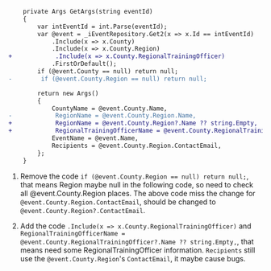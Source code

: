 ```diff
    private Args GetArgs(string eventId)
    {
        var intEventId = int.Parse(eventId);
        var @event = _iEventRepository.Get2(x => x.Id == intEventId)
            .Include(x => x.County)
            .Include(x => x.County.Region)
+            .Include(x => x.County.RegionalTrainingOfficer)
            .FirstOrDefault();
        if (@event.County == null) return null;
-        if (@event.County.Region == null) return null;

        return new Args()
        {
            CountyName = @event.County.Name,
-            RegionName = @event.County.Region.Name,
+            RegionName = @event.County.Region?.Name ?? string.Empty,
+            RegionalTrainingOfficerName = @event.County.RegionalTrainingOfficer?.Name ?? string.Empty,
            EventName = @event.Name,
            Recipients = @event.County.Region.ContactEmail,
        };
    }
```        

1. Remove the code `if (@event.County.Region == null) return null;`, that means Region maybe null in the following code, so need to check all @event.County.Region places. The above code miss the change for `@event.County.Region.ContactEmail`, should be changed to `@event.County.Region?.ContactEmail`.

2. Add the code `.Include(x => x.County.RegionalTrainingOfficer)` and `RegionalTrainingOfficerName = @event.County.RegionalTrainingOfficer?.Name ?? string.Empty,`, that means need some RegionalTrainingOfficer information. `Recipients` still use the `@event.County.Region`'s `ContactEmail`, it maybe cause bugs.